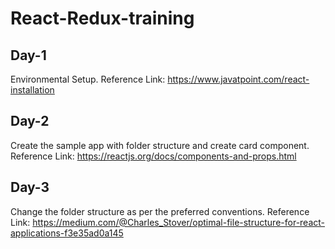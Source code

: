 # React-Redux-training

## Day-1
Environmental Setup.
Reference Link:
https://www.javatpoint.com/react-installation

## Day-2
Create the sample app with folder structure and create card component.
Reference Link:
https://reactjs.org/docs/components-and-props.html

## Day-3
Change the folder structure as per the preferred conventions.
Reference Link:
https://medium.com/@Charles_Stover/optimal-file-structure-for-react-applications-f3e35ad0a145